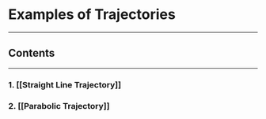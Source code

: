 
# Examples of Trajectories
---

## Contents
---

### 1. [[Straight Line Trajectory]]
### 2. [[Parabolic Trajectory]]
